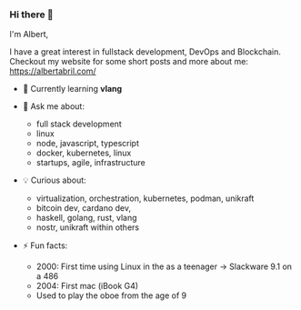 ### Hi there 👋

I'm Albert, 

I have a great interest in fullstack development, DevOps and Blockchain.    
Checkout my website for some short posts and more about me: https://albertabril.com/

- 🌱 Currently learning **vlang**
 
- 💬 Ask me about:
  +  full stack development
  +  linux
  +  node, javascript, typescript
  +  docker, kubernetes, linux
  +  startups, agile, infrastructure

- 💡 Curious about: 
  + virtualization, orchestration, kubernetes, podman, unikraft
  + bitcoin dev, cardano dev, 
  + haskell, golang, rust, vlang
  + nostr, unikraft within others

- ⚡ Fun facts: 
  + 2000: First time using Linux in the as a teenager -> Slackware 9.1 on a 486
  + 2004: First mac (iBook G4)
  + Used to play the oboe from the age of 9

<!--
**aabril/aabril** is a ✨ _special_ ✨ repository because its `README.md` (this file) appears on your GitHub profile.

Here are some ideas to get you started:

- 🔭 I’m currently working on ...
- 🌱 I’m currently learning ...
- 👯 I’m looking to collaborate on ...
- 🤔 I’m looking for help with ...
- 💬 Ask me about ...
- 📫 How to reach me: ...
- 😄 Pronouns: ...
- ⚡ Fun fact: ...
-->
